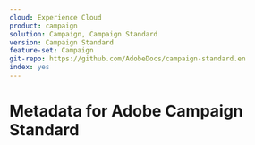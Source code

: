 ```yaml
---
cloud: Experience Cloud
product: campaign
solution: Campaign, Campaign Standard
version: Campaign Standard
feature-set: Campaign
git-repo: https://github.com/AdobeDocs/campaign-standard.en
index: yes
---
```


# Metadata for Adobe Campaign Standard
